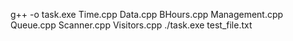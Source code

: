 g++ -o task.exe Time.cpp Data.cpp BHours.cpp Management.cpp Queue.cpp Scanner.cpp Visitors.cpp
./task.exe test_file.txt
